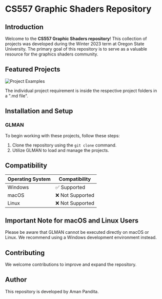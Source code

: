 # CS557 Graphic Shaders Repository

## Introduction

Welcome to the **CS557 Graphic Shaders repository**! This collection of projects was developed during the Winter 2023 term at Oregon State University. The primary goal of this repository is to serve as a valuable resource for the graphics shaders community.

## Featured Projects

![Project Examples](https://user-images.githubusercontent.com/114523484/233772693-79d83f7d-9c31-4ec6-a08a-98601fc9aa65.png)

The individual project requirement is inside the respective project folders in a ".md file".

## Installation and Setup

### GLMAN

To begin working with these projects, follow these steps:

1. Clone the repository using the `git clone` command.
2. Utilize GLMAN to load and manage the projects.

## Compatibility

| Operating System | Compatibility |
|------------------|---------------|
| Windows          | ✅ Supported  |
| macOS            | ❌ Not Supported |
| Linux            | ❌ Not Supported |

## Important Note for macOS and Linux Users

Please be aware that GLMAN cannot be executed directly on macOS or Linux. We recommend using a Windows development environment instead.

## Contributing

We welcome contributions to improve and expand the repository.

## Author

This repository is developed by Aman Pandita.
